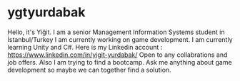 # ygtyurdabak
Hello, it's Yiğit. I am a senior Management Information Systems student in İstanbul/Turkey
I am currently working on game development. 
I am currently learning Unity and C#. 
Here is my Linkedin account : https://www.linkedin.com/in/yigit-yurdabak/
Open to any collabrations and job offers.
Also I am trying to find a bootcamp. 
Ask me anything about game development so maybe we can together find a solution.

